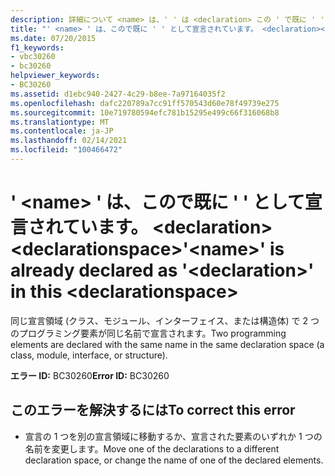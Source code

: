 ```yaml
---
description: 詳細について <name> は、' ' は <declaration> この ' で既に ' ' として宣言されています。 <declarationspace>
title: "' <name> ' は、こので既に ' ' として宣言されています。 <declaration><declarationspace>"
ms.date: 07/20/2015
f1_keywords:
- vbc30260
- bc30260
helpviewer_keywords:
- BC30260
ms.assetid: d1ebc940-2427-4c29-b8ee-7a97164035f2
ms.openlocfilehash: dafc220789a7cc91ff570543d60e78f49739e275
ms.sourcegitcommit: 10e719780594efc781b15295e499c66f316068b8
ms.translationtype: MT
ms.contentlocale: ja-JP
ms.lasthandoff: 02/14/2021
ms.locfileid: "100466472"
---
```

# <a name="name-is-already-declared-as-declaration-in-this-declarationspace"></a><span data-ttu-id="fba1d-103">' \<name> ' は、こので既に ' ' として宣言されています。 \<declaration>\<declarationspace></span><span class="sxs-lookup"><span data-stu-id="fba1d-103">'\<name>' is already declared as '\<declaration>' in this \<declarationspace></span></span>

<span data-ttu-id="fba1d-104">同じ宣言領域 (クラス、モジュール、インターフェイス、または構造体) で 2 つのプログラミング要素が同じ名前で宣言されます。</span><span class="sxs-lookup"><span data-stu-id="fba1d-104">Two programming elements are declared with the same name in the same declaration space (a class, module, interface, or structure).</span></span>  
  
 <span data-ttu-id="fba1d-105">**エラー ID:** BC30260</span><span class="sxs-lookup"><span data-stu-id="fba1d-105">**Error ID:** BC30260</span></span>  
  
## <a name="to-correct-this-error"></a><span data-ttu-id="fba1d-106">このエラーを解決するには</span><span class="sxs-lookup"><span data-stu-id="fba1d-106">To correct this error</span></span>  
  
- <span data-ttu-id="fba1d-107">宣言の 1 つを別の宣言領域に移動するか、宣言された要素のいずれか 1 つの名前を変更します。</span><span class="sxs-lookup"><span data-stu-id="fba1d-107">Move one of the declarations to a different declaration space, or change the name of one of the declared elements.</span></span>

